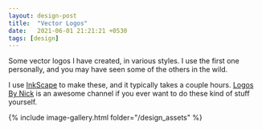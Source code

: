 ```yaml
---
layout: design-post
title:  "Vector Logos"
date:   2021-06-01 21:21:21 +0530
tags: [design]
---
```


Some vector logos I have created, in various styles. I use the first one personally, and you may have seen some of the others in the wild.

I use [InkScape](https://inkscape.org) to make these, and it typically takes a couple hours. [Logos By Nick](https://www.youtube.com/channel/UCEQXp_fcqwPcqrzNtWJ1w9w) is an awesome channel if you ever want to do these kind of stuff yourself.

{% include image-gallery.html folder="/design_assets" %}